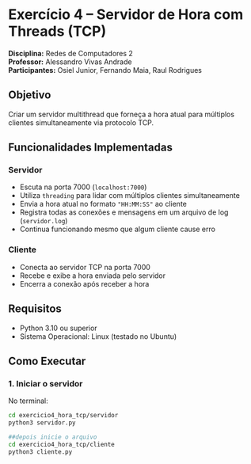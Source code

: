 # Exercício 4 – Servidor de Hora com Threads (TCP)

**Disciplina:** Redes de Computadores 2  
**Professor:** Alessandro Vivas Andrade  
**Participantes:** Osiel Junior, Fernando Maia, Raul Rodrigues

## Objetivo
Criar um servidor multithread que forneça a hora atual para múltiplos clientes simultaneamente via protocolo TCP.

## Funcionalidades Implementadas

### Servidor
- Escuta na porta 7000 (`localhost:7000`)
- Utiliza `threading` para lidar com múltiplos clientes simultaneamente
- Envia a hora atual no formato `"HH:MM:SS"` ao cliente
- Registra todas as conexões e mensagens em um arquivo de log (`servidor.log`)
- Continua funcionando mesmo que algum cliente cause erro

### Cliente
- Conecta ao servidor TCP na porta 7000
- Recebe e exibe a hora enviada pelo servidor
- Encerra a conexão após receber a hora

## Requisitos
- Python 3.10 ou superior
- Sistema Operacional: Linux (testado no Ubuntu)

## Como Executar

### 1. Iniciar o servidor
No terminal:
```bash
cd exercicio4_hora_tcp/servidor
python3 servidor.py

##depois inicie o arquivo
cd exercicio4_hora_tcp/cliente
python3 cliente.py
